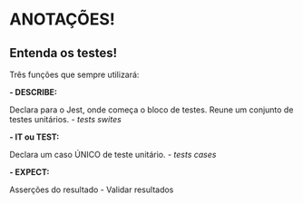 # ANOTAÇÕES!

<!-- TESTE UNITÁRIO -->

## Entenda os testes!

Três funções que sempre utilizará:

**- DESCRIBE:**

Declara para o Jest, onde começa o bloco de testes. Reune um conjunto de testes unitários. - *tests swites*

**- IT ou TEST:**

Declara um caso ÚNICO de teste unitário. - *tests cases*

**- EXPECT:**

Asserções do resultado - Validar resultados
